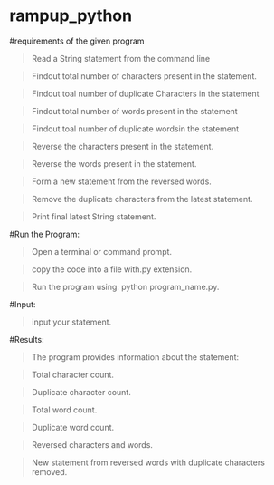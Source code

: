 # rampup_python

#requirements of the given program

>Read a String statement from the command line

>Findout total number of characters present in the statement.

>Findout toal number of duplicate Characters in the statement

>Findout total number of words present in the statement

>Findout toal number of duplicate wordsin the statement

>Reverse the characters present in the statement.

>Reverse the words present in the statement.

>Form a new statement from the reversed words.

>Remove the duplicate characters from the latest statement.

>Print final latest String statement.

#Run the Program:

>Open a terminal or command prompt.

>copy the code into a file with.py extension.

>Run the program using: python program_name.py.

#Input:

>input your statement.

#Results:

>The program provides information about the statement:

>Total character count.

>Duplicate character count.

>Total word count.

>Duplicate word count.

>Reversed characters and words.

>New statement from reversed words with duplicate characters removed.
